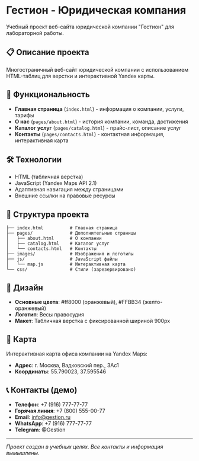 # Гестион - Юридическая компания

Учебный проект веб-сайта юридической компании "Гестион" для лабораторной работы.

## 📋 Описание проекта

Многостраничный веб-сайт юридической компании с использованием HTML-таблиц для верстки и интерактивной Yandex карты.

## 🚀 Функциональность

- **Главная страница** (`index.html`) - информация о компании, услуги, тарифы
- **О нас** (`pages/about.html`) - история компании, команда, достижения  
- **Каталог услуг** (`pages/catalog.html`) - прайс-лист, описание услуг
- **Контакты** (`pages/contacts.html`) - контактная информация, интерактивная карта

## 🛠 Технологии

- HTML (табличная верстка)
- JavaScript (Yandex Maps API 2.1)
- Адаптивная навигация между страницами
- Внешние ссылки на правовые ресурсы

## 📁 Структура проекта

```
├── index.html          # Главная страница
├── pages/              # Дополнительные страницы
│   ├── about.html      # О компании
│   ├── catalog.html    # Каталог услуг
│   └── contacts.html   # Контакты
├── images/             # Изображения и логотипы
├── js/                 # JavaScript файлы
│   └── map.js          # Интерактивная карта
└── css/                # Стили (зарезервировано)
```

## 🎨 Дизайн

- **Основные цвета**: #ff8000 (оранжевый), #FFBB34 (желто-оранжевый)
- **Логотип**: Весы правосудия
- **Макет**: Табличная верстка с фиксированной шириной 900px

## 📍 Карта

Интерактивная карта офиса компании на Yandex Maps:
- **Адрес**: г. Москва, Вадковский пер., 3Ас1
- **Координаты**: 55.790023, 37.595546

## 📞 Контакты (демо)

- **Телефон**: +7 (916) 777-77-77
- **Горячая линия**: +7 (800) 555-00-77  
- **Email**: info@gestion.ru
- **WhatsApp**: +7 (916) 777-77-77
- **Telegram**: @Gestion

---

*Проект создан в учебных целях. Все контакты и информация вымышлены.*